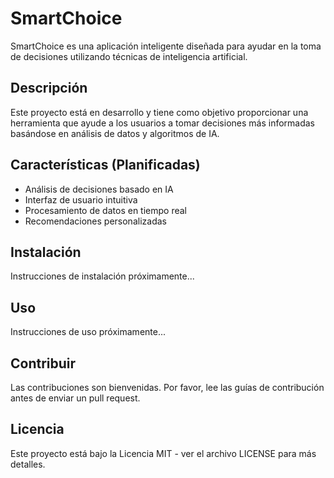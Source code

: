 # SmartChoice

SmartChoice es una aplicación inteligente diseñada para ayudar en la toma de decisiones utilizando técnicas de inteligencia artificial.

## Descripción
Este proyecto está en desarrollo y tiene como objetivo proporcionar una herramienta que ayude a los usuarios a tomar decisiones más informadas basándose en análisis de datos y algoritmos de IA.

## Características (Planificadas)
- Análisis de decisiones basado en IA
- Interfaz de usuario intuitiva
- Procesamiento de datos en tiempo real
- Recomendaciones personalizadas

## Instalación
Instrucciones de instalación próximamente...

## Uso
Instrucciones de uso próximamente...

## Contribuir
Las contribuciones son bienvenidas. Por favor, lee las guías de contribución antes de enviar un pull request.

## Licencia
Este proyecto está bajo la Licencia MIT - ver el archivo LICENSE para más detalles. 